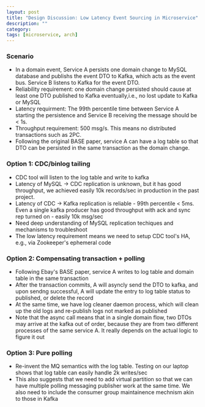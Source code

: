 ```yaml
---
layout: post
title: "Design Discussion: Low Latency Event Sourcing in Microservice" 
description: ""
category: 
tags: [microservice, arch]
---
```


### Scenario

* In a domain event, Service A persists one domain change to MySQL database and publishs the event DTO to Kafka, which acts as the event bus. Service B listens to Kafka for the event DTO.
* Reliability requirement: one domain change persisted should cause at least one DTO published to Kafka eventually,i.e., no lost update to Kafka or MySQL
* Latency requirment: The 99th percentile time between Service A starting the persistence and Service B receiving the message should be < 1s.
* Throughput requirement: 500 msg/s. This means no distributed transactions such as 2PC.
* Following the original BASE paper, service A can have a log table so that DTO can be persisted in the same transaction as the domain change. 

### Option 1: CDC/binlog tailing

* CDC tool will listen to the log table and write to kafka
* Latency of MySQL -> CDC replication is unknown, but it has good throughput, we achieved easily 10k records/sec in production in the past project.
* Latency of CDC -> Kafka replication is reliable - 99th percentile < 5ms. Even a single kafka producer has good throughput with ack and sync rep turned on - easily 10k msg/sec
* Need deep understanding of MySQL replication techiques and mechanisms to troubleshoot
* The low latency requirement means we need to setup CDC tool's HA, e.g., via Zookeeper's ephemeral code

### Option 2: Compensating transaction + polling

* Following Ebay's BASE paper, service A writes to log table and domain table in the same transaction
* After the transaction commits, A will asyncly send the DTO to kafka, and upon sendng successful, A will update the entry to log table status to published, or delete the record 
* At the same time, we have log cleaner daemon process, which will clean up the old logs and re-publish logs not marked as published
* Note that the async call means that in a single domain flow, two DTOs may arrive at the kafka out of order, because they are from two different processes of the same service A. It really depends on the actual logic to figure it out         

### Option 3: Pure polling

* Re-invent the MQ semantics with the log table. Testing on our laptop shows that log table can easily handle 2k writes/sec
* This also suggests that we need to add virtual partition so that we can have multiple polling messaging publisher work at the same time. We also need to include the consumer group maintainence mechnism akin to those in Kafka


